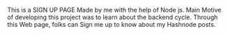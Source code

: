 This is a SIGN UP PAGE Made by me with the help of Node js. Main Motive of developing this project was to learn about the backend cycle. Through this Web page, folks can 
Sign me up to know about my Hashnode posts.
